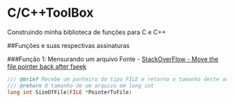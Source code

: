 # C/C++ToolBox
Construindo minha biblioteca de funções para C e C++

##Funções e suas respectivas assinaturas

###Função 1: Mensurando um arquivo
Fonte - [StackOverFlow - Move the file pointer back after fseek](https://stackoverflow.com/questions/55777956/move-the-file-pointer-back-after-fseek)
~~~C++
/// @brief Recebe um ponteiro do tipo FILE e retorna o tamanho deste arquivo em caracteres
/// @return O tamanho de um arquivo em long int
long int SizeOfFile(FILE *PointerToFile)
~~~
